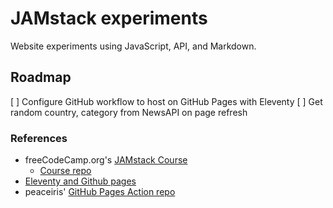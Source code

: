 # JAMstack experiments

Website experiments using JavaScript, API, and Markdown.

## Roadmap

[ ] Configure GitHub workflow to host on GitHub Pages with Eleventy
[ ] Get random country, category from NewsAPI on page refresh

### References

- freeCodeCamp.org's [JAMstack Course](https://www.youtube.com/watch?v=A_l0qrPUJds)
  - [Course repo](https://github.com/philhawksworth/fcc-1-simply-static)
- [Eleventy and Github pages](https://www.linkedin.com/pulse/eleventy-github-pages-lea-tortay/)
- peaceiris' [GitHub Pages Action repo](https://github.com/peaceiris/actions-gh-pages)
